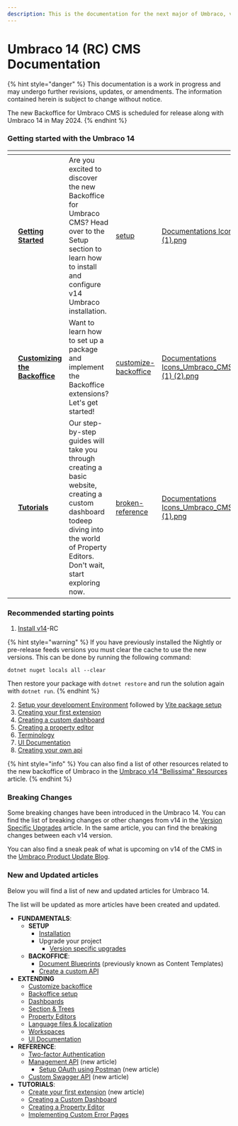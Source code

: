 ```yaml
---
description: This is the documentation for the next major of Umbraco, version 14.
---
```


# Umbraco 14 (RC) CMS Documentation

{% hint style="danger" %}
This documentation is a work in progress and may undergo further revisions, updates, or amendments. The information contained herein is subject to change without notice.

The new Backoffice for Umbraco CMS is scheduled for release along with Umbraco 14 in May 2024.
{% endhint %}

### Getting started with the Umbraco 14

<table data-view="cards"><thead><tr><th></th><th></th><th></th><th data-hidden data-card-target data-type="content-ref"></th><th data-hidden data-card-cover data-type="files"></th></tr></thead><tbody><tr><td></td><td><a href="fundamentals/setup/"><strong>Getting Started</strong></a></td><td>Are you excited to discover the new Backoffice for Umbraco CMS? Head over to the Setup section to learn how to install and configure v14 Umbraco installation.</td><td><a href="fundamentals/setup/">setup</a></td><td><a href=".gitbook/assets/Documentations Icons_Umbraco_CMS_Install (1).png">Documentations Icons_Umbraco_CMS_Install (1).png</a></td></tr><tr><td></td><td><a href="extending/customize-backoffice/"><strong>Customizing the Backoffice</strong></a></td><td>Want to learn how to set up a package and implement the Backoffice extensions? Let's get started!</td><td><a href="extending/customize-backoffice/">customize-backoffice</a></td><td><a href=".gitbook/assets/Documentations Icons_Umbraco_CMS_Fundamentals_Backoffice (1) (2).png">Documentations Icons_Umbraco_CMS_Fundamentals_Backoffice (1) (2).png</a></td></tr><tr><td></td><td><a href="broken-reference/"><strong>Tutorials</strong></a></td><td>Our step-by-step guides will take you through creating a basic website, creating a custom dashboard todeep diving into the world of Property Editors. Don't wait, start exploring now.</td><td><a href="broken-reference/">broken-reference</a></td><td><a href=".gitbook/assets/Documentations Icons_Umbraco_CMS_Tutorials_the_Starter_Kit (1).png">Documentations Icons_Umbraco_CMS_Tutorials_the_Starter_Kit (1).png</a></td></tr></tbody></table>

### Recommended starting points

1. [Install v14](fundamentals/setup/install/)-RC

{% hint style="warning" %}
If you have previously installed the Nightly or pre-release feeds versions you must clear the cache to use the new versions. This can be done by running the following command:

`dotnet nuget locals all --clear`

Then restore your package with `dotnet restore` and run the solution again with `dotnet run`.
{% endhint %}

2. [Setup your development Environment](extending/customize-backoffice/development-flow/) followed by [Vite package setup](extending/customize-backoffice/development-flow/vite-package-setup.md)
3. [Creating your first extension](tutorials/creating-a-basic-website/creating-your-first-template-and-content-node.md)
4. [Creating a custom dashboard](tutorials/creating-a-custom-dashboard/)
5. [Creating a property editor](tutorials/creating-a-property-editor/)
6. [Terminology](extending/customize-backoffice/#terminology)
7. [UI Documentation](extending/ui-documentation.md)
8. [Creating your own api](fundamentals/backoffice/create-your-own-api.md)

{% hint style="info" %}
You can also find a list of other resources related to the new backoffice of Umbraco in the [Umbraco v14 "Bellissima" Resources](https://github.com/umbraco/Umbraco.Packages/tree/main/bellissima) article.
{% endhint %}

### Breaking Changes

Some breaking changes have been introduced in the Umbraco 14. You can find the list of breaking changes or other changes from v14 in the [Version Specific Upgrades](fundamentals/setup/upgrading/version-specific/) article. In the same article, you can find the breaking changes between each v14 version.

You can also find a sneak peak of what is upcoming on v14 of the CMS in the [Umbraco Product Update Blog](https://umbraco.com/blog/umbraco-product-update-february-2024/#CMS).

### New and Updated articles

Below you will find a list of new and updated articles for Umbraco 14.

The list will be updated as more articles have been created and updated.

* **FUNDAMENTALS**:
  * **SETUP**
    * [Installation](fundamentals/setup/install/)
    * Upgrade your project
      * [Version specific upgrades](fundamentals/setup/upgrading/version-specific/)
  * **BACKOFFICE**:
    * [Document Blueprints](fundamentals/backoffice/document-blueprints.md) (previously known as Content Templates)
    * [Create a custom API](fundamentals/backoffice/create-your-own-api.md)
* **EXTENDING**
  * [Customize backoffice](extending/customize-backoffice/)
  * [Backoffice setup](extending/backoffice-setup/)
  * [Dashboards](extending/dashboards.md)
  * [Section & Trees](extending/section-trees/)
  * [Property Editors](extending/property-editors/)
  * [Language files & localization](extending/language-files/)
  * [Workspaces](extending/workspaces/)
  * [UI Documentation](extending/ui-documentation.md)
* **REFERENCE**:
  * [Two-factor Authentication](reference/security/two-factor-authentication.md)
  * [Management API](reference/management-api/) (new article)
    * [Setup OAuth using Postman](reference/management-api/postman-setup-swagger.md) (new article)
  * [Custom Swagger API](reference/custom-swagger-api.md) (new article)
* **TUTORIALS**:
  * [Create your first extension](tutorials/creating-your-first-extension.md) (new article)
  * [Creating a Custom Dashboard](tutorials/creating-a-custom-dashboard/)
  * [Creating a Property Editor](tutorials/creating-a-property-editor/)
  * [Implementing Custom Error Pages](tutorials/custom-error-page.md)
